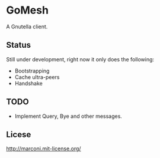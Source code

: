 # GoMesh

A Gnutella client.

## Status

Still under development, right now it only does the following:

* Bootstrapping
* Cache ultra-peers
* Handshake

## TODO

* Implement Query, Bye and other messages.

## Licese

http://marconi.mit-license.org/
